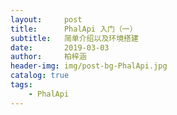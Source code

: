 ```yaml
---
layout:     post
title:      PhalApi 入门（一）
subtitle:   简单介绍以及环境搭建
date:       2019-03-03
author:     柏梓涵
header-img: img/post-bg-PhalApi.jpg
catalog: true
tags:
    - PhalApi
---
```


